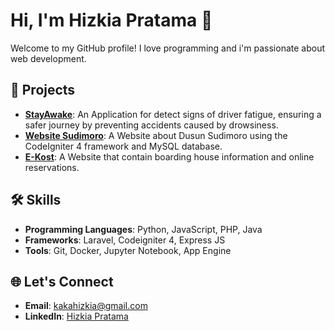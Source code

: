 # Hi, I'm Hizkia Pratama 👋
Welcome to my GitHub profile! I love programming and i'm passionate about web development. 

## 🚀 Projects
- **[StayAwake](https://github.com/hizkiia/backend-stayAwake)**: An Application for detect signs of driver fatigue, ensuring a safer journey by preventing accidents caused by drowsiness.
- **[Website Sudimoro](https://sudimoro.my.id)**: A Website about Dusun Sudimoro using the CodeIgniter 4 framework and MySQL database.
- **[E-Kost](https://github.com/hizkiia/ekost)**: A Website that contain boarding house information and online reservations.

## 🛠 Skills
- **Programming Languages**: Python, JavaScript, PHP, Java
- **Frameworks**: Laravel, Codeigniter 4, Express JS
- **Tools**: Git, Docker, Jupyter Notebook, App Engine

## 🌐 Let's Connect
- **Email**: kakahizkia@gmail.com
- **LinkedIn**: [Hizkia Pratama](https://www.linkedin.com/in/hizkia-pratama-111862221/)
